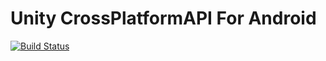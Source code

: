 Unity CrossPlatformAPI For Android
======================

[![Build Status](https://travis-ci.org/litefeel/Unity-CrossPlatformAPI-Android.png?branch=master)](https://travis-ci.org/litefeel/Unity-CrossPlatformAPI-Android)

